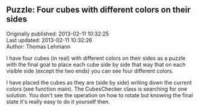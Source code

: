 ## Puzzle: Four cubes with different colors on their sides  
Originally published: 2013-02-11 10:32:25  
Last updated: 2013-02-11 10:32:26  
Author: Thomas Lehmann  
  
I have four cubes (in real) with different colors on their sides as a puzzle with the final goal to place each cube side by side that way that on each visible side (except the two ends) you can see four different colors.

I have placed the cubes as they are (side by side) writing down the current colors (see function main). The CubesChecker class is searching for one solution. You don't see the operation on how to rotate but knowing the final state it's really easy to do it yourself then.